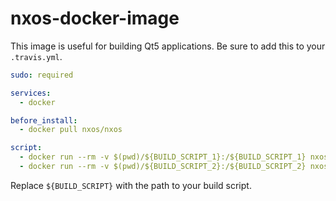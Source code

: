# nxos-docker-image

This image is useful for building Qt5 applications.
Be sure to add this to your `.travis.yml`.

```YAML
sudo: required

services:
  - docker

before_install:
  - docker pull nxos/nxos

script:
  - docker run --rm -v $(pwd)/${BUILD_SCRIPT_1}:/${BUILD_SCRIPT_1} nxos/nxos sh /${BUILD_SCRIPT_1}
  - docker run --rm -v $(pwd)/${BUILD_SCRIPT_2}:/${BUILD_SCRIPT_2} nxos/nxos sh /${BUILD_SCRIPT_2}

```

Replace `${BUILD_SCRIPT}` with the path to your
build script.
